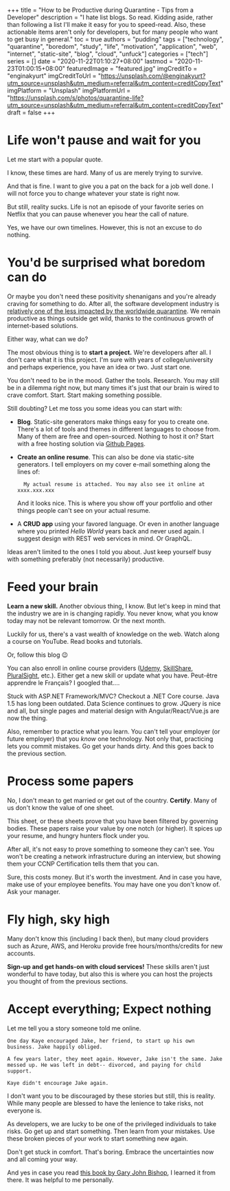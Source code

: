 +++
title = "How to be Productive during Quarantine - Tips from a Developer"
description = "I hate list blogs. So read. Kidding aside, rather than following a list I'll make it easy for you to speed-read. Also, these actionable items aren't only for developers, but for many people who want to get busy in general."
toc = true
authors = "pudding"
tags = ["technology", "quarantine", "boredom", "study", "life", "motivation", "application", "web", "internet", "static-site", "blog", "cloud", "unfuck"]
categories = ["tech"]
series = []
date =  "2020-11-22T01:10:27+08:00"
lastmod = "2020-11-23T01:00:15+08:00"
featuredImage = "featured.jpg"
imgCreditTo = "enginakyurt"
imgCreditToUrl = "https://unsplash.com/@enginakyurt?utm_source=unsplash&utm_medium=referral&utm_content=creditCopyText"
imgPlatform = "Unsplash"
imgPlatformUrl = "https://unsplash.com/s/photos/quarantine-life?utm_source=unsplash&utm_medium=referral&utm_content=creditCopyText"
draft = false
+++
# Life won't pause and wait for you

Let me start with a popular quote.

I know, these times are hard. Many of us are merely trying to survive.

And that is fine. I want to give you a pat on the back for a job well done. I will not force you to change whatever your state is right now.

But still, reality sucks. Life is not an episode of your favorite series on Netflix that you can pause whenever you hear the call of nature.

Yes, we have our own timelines. However, this is not an excuse to do nothing.

# You'd be surprised what boredom can do

Or maybe you don't need these positivity shenanigans and you're already craving for something to do. After all, the software development industry is [relatively one of the less impacted by the worldwide quarantine](https://jaxenter.com/github-developer-covid-report-171816.html). We remain productive as things outside get wild, thanks to the continuous growth of internet-based solutions.

Either way, what can we do?

The most obvious thing is to **start a project.** We're developers after all. I don't care what it is this project. I'm sure with years of college/university and perhaps experience, you have an idea or two. Just start one.

You don't need to be in the mood. Gather the tools. Research. You may still be in a dilemma right now, but many times it's just that our brain is wired to crave comfort. Start. Start making something possible.

Still doubting? Let me toss you some ideas you can start with:
- **Blog**. Static-site generators make things easy for you to create one. There's a lot of tools and themes in different languages to choose from. Many of them are free and open-sourced. Nothing to host it on? Start with a free hosting solution via [Github Pages](https://pages.github.com/).
- **Create an online resume**. This can also be done via static-site generators. I tell employers on my cover e-mail something along the lines of:
    
        My actual resume is attached. You may also see it online at xxxx.xxx.xxx
    
    And it looks nice. This is where you show off your portfolio and other things people can't see on your actual resume.

- A **CRUD app** using your favored language. Or even in another language where you printed *Hello World* years back and never used again. I suggest design with REST web services in mind. Or GraphQL.

Ideas aren't limited to the ones I told you about. Just keep yourself busy with something preferably (not necessarily) productive.

# Feed your brain

**Learn a new skill.** Another obvious thing, I know. But let's keep in mind that the industry we are in is changing rapidly. You never know, what you know today may not be relevant tomorrow. Or the next month.

Luckily for us, there's a vast wealth of knowledge on the web. Watch along a course on YouTube. Read books and tutorials. 

Or, follow this blog :wink:

You can also enroll in online course providers ([Udemy](https://www.udemy.com), [SkillShare](https://www.skillshare.com), [PluralSight](https://www.pluralsight.com), etc.). Either get a new skill or update what you have. Peut-être apprendre le Français? I googled that....

Stuck with ASP.NET Framework/MVC? Checkout a .NET Core course. Java 1.5 has long been outdated. Data Science continues to grow. JQuery is nice and all, but single pages and material design with Angular/React/Vue.js are now the thing.

Also, remember to practice what you learn. You can't tell your employer (or future employer) that you *know* one technology. Not only that, practicing lets you commit mistakes. Go get your hands dirty. And this goes back to the previous section.

# Process some papers

No, I don't mean to get married or get out of the country. **Certify**. Many of us don't know the value of one sheet. 

This sheet, or these sheets prove that you have been filtered by governing bodies. These papers raise your value by one notch (or higher). It spices up your resume, and hungry hunters flock under you. 

After all, it's not easy to prove something to someone they can't see. You won't be creating a network infrastructure during an interview, but showing them your CCNP Certification tells them that you can.

Sure, this costs money. But it's worth the investment. And in case you have, make use of your employee benefits. You may have one you don't know of. Ask your manager.

# Fly high, sky high

Many don't know this (including I back then), but many cloud providers such as Azure, AWS, and Heroku provide free hours/months/credits for new accounts. 

**Sign-up and get hands-on with cloud services!** These skills aren't just wonderful to have today, but also this is where you can host the projects you thought of from the previous sections.

# Accept everything; Expect nothing

Let me tell you a story someone told me online.

    One day Kaye encouraged Jake, her friend, to start up his own business. Jake happily obliged.

    A few years later, they meet again. However, Jake isn't the same. Jake messed up. He was left in debt-- divorced, and paying for child support.

    Kaye didn't encourage Jake again.

I don't want you to be discouraged by these stories but still, this is reality. While many people are blessed to have the lenience to take risks, not everyone is.

As developers, we are lucky to be one of the privileged individuals to take risks. Go get up and start something. Then learn from your mistakes. Use these broken pieces of your work to start something new again. 

Don't get stuck in comfort. That's boring. Embrace the uncertainties now and all coming your way.

And yes in case you read [this book by Gary John Bishop](https://sipreads.com/unfuck-yourself), I learned it from there. It was helpful to me personally.

